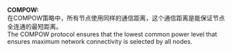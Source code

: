 **COMPOW:**<br>
在COMPOW策略中，所有节点使用同样的通信距离，这个通信距离是能保证节点全连通的最短距离。<br>
The COMPOW protocol ensures that the lowest common power level that ensures maximum network connectivity is selected by all nodes.
